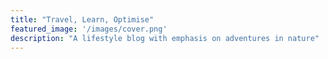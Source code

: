 ```yaml
---
title: "Travel, Learn, Optimise"
featured_image: '/images/cover.png'
description: "A lifestyle blog with emphasis on adventures in nature"
---
```

